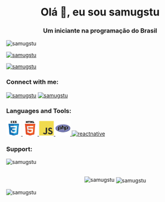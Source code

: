 <h1 align="center">Olá 👋, eu sou samugstu</h1>
<h3 align="center">Um iniciante na programação do Brasil</h3>

<p align="left"> <img src="https://komarev.com/ghpvc/?username=samugstu&label=Profile%20views&color=0e75b6&style=flat" alt="samugstu" /> </p>

<p align="left"> <a href="https://github.com/ryo-ma/github-profile-trophy"><img src="https://github-profile-trophy.vercel.app/?username=samugstu" alt="samugstu" /></a> </p>

<p align="left"> <a href="https://twitter.com/samugstu" target="blank"><img src="https://img.shields.io/twitter/follow/samugstu?logo=twitter&style=for-the-badge" alt="samugstu" /></a> </p>

<h3 align="left">Connect with me:</h3>
<p align="left">
<a href="https://twitter.com/samugstu" target="blank"><img align="center" src="https://raw.githubusercontent.com/rahuldkjain/github-profile-readme-generator/master/src/images/icons/Social/twitter.svg" alt="samugstu" height="30" width="40" /></a>
<a href="https://instagram.com/samugstu" target="blank"><img align="center" src="https://raw.githubusercontent.com/rahuldkjain/github-profile-readme-generator/master/src/images/icons/Social/instagram.svg" alt="samugstu" height="30" width="40" /></a>
</p>

<h3 align="left">Languages and Tools:</h3>
<p align="left"> <a href="https://www.w3schools.com/css/" target="_blank" rel="noreferrer"> <img src="https://raw.githubusercontent.com/devicons/devicon/master/icons/css3/css3-original-wordmark.svg" alt="css3" width="40" height="40"/> </a> <a href="https://www.w3.org/html/" target="_blank" rel="noreferrer"> <img src="https://raw.githubusercontent.com/devicons/devicon/master/icons/html5/html5-original-wordmark.svg" alt="html5" width="40" height="40"/> </a> <a href="https://developer.mozilla.org/en-US/docs/Web/JavaScript" target="_blank" rel="noreferrer"> <img src="https://raw.githubusercontent.com/devicons/devicon/master/icons/javascript/javascript-original.svg" alt="javascript" width="40" height="40"/> </a> <a href="https://www.php.net" target="_blank" rel="noreferrer"> <img src="https://raw.githubusercontent.com/devicons/devicon/master/icons/php/php-original.svg" alt="php" width="40" height="40"/> </a> <a href="https://reactnative.dev/" target="_blank" rel="noreferrer"> <img src="https://reactnative.dev/img/header_logo.svg" alt="reactnative" width="40" height="40"/> </a> </p>

<h3 align="left">Support:</h3>
<p><a href="https://ko-fi.com/samugstu"> <img align="left" src="https://cdn.ko-fi.com/cdn/kofi3.png?v=3" height="50" width="210" alt="samugstu" /></a></p><br><br>

<p><img align="left" src="https://github-readme-stats.vercel.app/api/top-langs?username=samugstu&show_icons=true&locale=en&layout=compact" alt="samugstu" /></p>

<p>&nbsp;<img align="center" src="https://github-readme-stats.vercel.app/api?username=samugstu&show_icons=true&locale=en" alt="samugstu" /></p>

<p><img align="center" src="https://github-readme-streak-stats.herokuapp.com/?user=samugstu&" alt="samugstu" /></p>

